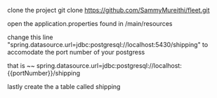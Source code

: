 clone the project 
git clone https://github.com/SammyMureithi/fleet.git

open the application.properties found in /main/resources

change this line "spring.datasource.url=jdbc:postgresql://localhost:5430/shipping"
to accomodate the port number of your postgress


that is  ~~ spring.datasource.url=jdbc:postgresql://localhost:{{portNumber}}/shipping

lastly create the a table called shipping